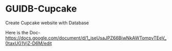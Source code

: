 GUIDB-Cupcake
=============

Create Cupcake website with Database


Here is the Doc-
https://docs.google.com/document/d/1_iseUsaJPZ66BjwNkAWTompvTEeV_0taxUG1VjZ-D6M/edit